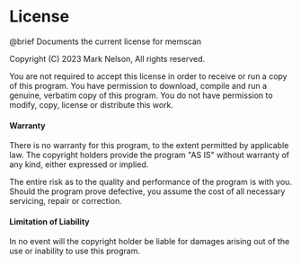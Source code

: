 License
=======

@brief Documents the current license for memscan

Copyright (C) 2023 Mark Nelson, All rights reserved. 

You are not required to accept this license in order to receive or
run a copy of this program.  You have permission to download, compile
and run a genuine, verbatim copy of this program.  You do not have 
permission to modify, copy, license or distribute this work.

#### Warranty

There is no warranty for this program, to the extent permitted by
applicable law.  The copyright holders provide the program "AS IS" 
without warranty of any kind, either expressed or implied.

The entire risk as to the quality and performance of the program is 
with you.  Should the program prove defective, you assume the cost of
all necessary servicing, repair or correction.

#### Limitation of Liability
In no event will the copyright holder be liable for damages arising out of
the use or inability to use this program.
